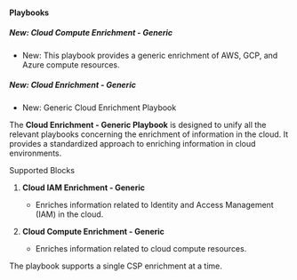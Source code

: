 
#### Playbooks

##### New: Cloud Compute Enrichment - Generic

- New: This playbook provides a generic enrichment of AWS, GCP, and Azure compute resources.

##### New: Cloud Enrichment - Generic

- New:
Generic Cloud Enrichment Playbook

The **Cloud Enrichment - Generic Playbook** is designed to unify all the relevant playbooks concerning the enrichment of information in the cloud. It provides a standardized approach to enriching information in cloud environments.

Supported Blocks

1. **Cloud IAM Enrichment - Generic**
   - Enriches information related to Identity and Access Management (IAM) in the cloud.

2. **Cloud Compute Enrichment - Generic**
   - Enriches information related to cloud compute resources.

The playbook supports a single CSP enrichment at a time.